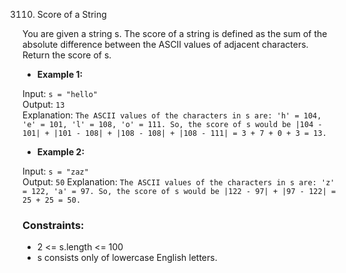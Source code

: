3110. Score of a String

You are given a string s. The score of a string is defined as the sum of the absolute difference between the ASCII values of adjacent characters. Return the score of s.

- **Example 1:**

Input: `s = "hello"`\
Output: `13`\
Explanation:
`The ASCII values of the characters in s are: 'h' = 104, 'e' = 101, 'l' = 108, 'o' = 111. So, the score of s would be |104 - 101| + |101 - 108| + |108 - 108| + |108 - 111| = 3 + 7 + 0 + 3 = 13.`

- **Example 2:**

Input: `s = "zaz"`\
Output: `50`
Explanation:
`The ASCII values of the characters in s are: 'z' = 122, 'a' = 97. So, the score of s would be |122 - 97| + |97 - 122| = 25 + 25 = 50.`

 

### Constraints:

- 2 <= s.length <= 100
- s consists only of lowercase English letters.
